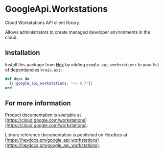 # GoogleApi.Workstations

Cloud Workstations API client library.

Allows administrators to create managed developer environments in the cloud. 

## Installation

Install this package from [Hex](https://hex.pm) by adding
`google_api_workstations` to your list of dependencies in `mix.exs`:

```elixir
def deps do
  [{:google_api_workstations, "~> 0.7"}]
end
```

## For more information

Product documentation is available at [https://cloud.google.com/workstations](https://cloud.google.com/workstations).

Library reference documentation is published on Hexdocs at
[https://hexdocs.pm/google_api_workstations](https://hexdocs.pm/google_api_workstations).
